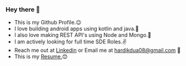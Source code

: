 ### Hey there 👋



- This is my Github Profile.😉
- I love building android apps using kotlin and java.💙
- I also love making REST API's using Node and Mongo.💚
- I am actively looking for full time SDE Roles.✌
- Reach me out at <a href="https://www.linkedin.com/in/hardik0899/">Linkedin</a> or Email me at hardikdua08@gmail.com 🙌
- This is my <a href="https://docs.google.com/document/d/1pMGV-IE1U_GUjTNuLFFA2zXRv475Mi90f7qwdU40i1E/edit">Resume.</a>😊
